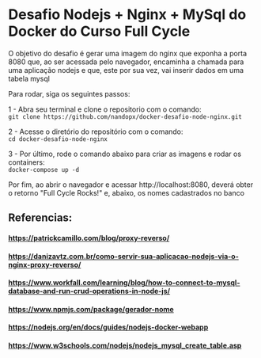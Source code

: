 # Desafio Nodejs + Nginx + MySql do Docker do Curso Full Cycle

O objetivo do desafio é gerar uma imagem do nginx que exponha a porta 8080 que, ao ser acessada pelo navegador, encaminha a chamada para uma aplicação nodejs e que, este por sua vez, vai inserir dados em uma tabela mysql

Para rodar, siga os seguintes passos:

1 - Abra seu terminal e clone o repositorio com o comando:  
`git clone https://github.com/nandopx/docker-desafio-node-nginx.git`  

2 - Acesse o diretório do repositório com o comando:  
`cd docker-desafio-node-nginx`  

3 - Por último, rode o comando abaixo para criar as imagens e rodar os containers:  
`docker-compose up -d`  

Por fim, ao abrir o navegador e acessar http://localhost:8080, deverá obter o retorno "Full Cycle Rocks!" e, abaixo, os nomes cadastrados no banco  

## Referencias:
#### https://patrickcamillo.com/blog/proxy-reverso/
#### https://danizavtz.com.br/como-servir-sua-aplicacao-nodejs-via-o-nginx-proxy-reverso/
#### https://www.workfall.com/learning/blog/how-to-connect-to-mysql-database-and-run-crud-operations-in-node-js/
#### https://www.npmjs.com/package/gerador-nome
#### https://nodejs.org/en/docs/guides/nodejs-docker-webapp
#### https://www.w3schools.com/nodejs/nodejs_mysql_create_table.asp
